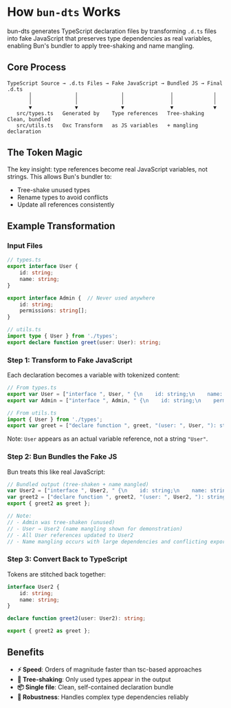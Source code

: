 # How `bun-dts` Works

bun-dts generates TypeScript declaration files by transforming `.d.ts` files into fake JavaScript that preserves type dependencies as real variables, enabling Bun's bundler to apply tree-shaking and name mangling.

## Core Process

```
TypeScript Source → .d.ts Files → Fake JavaScript → Bundled JS → Final .d.ts
       │              │              │               │             │
       │              │              │               │             │
       ▼              ▼              ▼               ▼             ▼
   src/types.ts   Generated by    Type references   Tree-shaking   Clean, bundled
   src/utils.ts   Oxc Transform   as JS variables   + mangling     declaration
```

## The Token Magic

The key insight: type references become real JavaScript variables, not strings. This allows Bun's bundler to:
- Tree-shake unused types
- Rename types to avoid conflicts  
- Update all references consistently

## Example Transformation

### Input Files

```ts
// types.ts
export interface User {
    id: string;
    name: string;
}

export interface Admin {  // Never used anywhere
    id: string;
    permissions: string[];
}

// utils.ts  
import type { User } from './types';
export declare function greet(user: User): string;
```

### Step 1: Transform to Fake JavaScript

Each declaration becomes a variable with tokenized content:

```js
// From types.ts
export var User = ["interface ", User, " {\n    id: string;\n    name: string;\n}"];
export var Admin = ["interface ", Admin, " {\n    id: string;\n    permissions: string[];\n}"];

// From utils.ts
import { User } from './types';
export var greet = ["declare function ", greet, "(user: ", User, "): string;"];
```

Note: `User` appears as an actual variable reference, not a string `"User"`.

### Step 2: Bun Bundles the Fake JS

Bun treats this like real JavaScript:

```js
// Bundled output (tree-shaken + name mangled)
var User2 = ["interface ", User2, " {\n    id: string;\n    name: string;\n}"];
var greet2 = ["declare function ", greet2, "(user: ", User2, "): string;"];
export { greet2 as greet };

// Note: 
// - Admin was tree-shaken (unused)
// - User → User2 (name mangling shown for demonstration)
// - All User references updated to User2
// - Name mangling occurs with large dependencies and conflicting exports
```

### Step 3: Convert Back to TypeScript

Tokens are stitched back together:

```ts
interface User2 {
    id: string;
    name: string;
}

declare function greet2(user: User2): string;

export { greet2 as greet };
```

## Benefits

- **⚡ Speed**: Orders of magnitude faster than tsc-based approaches
- **🌳 Tree-shaking**: Only used types appear in the output
- **📦 Single file**: Clean, self-contained declaration bundle
- **💪 Robustness**: Handles complex type dependencies reliably
